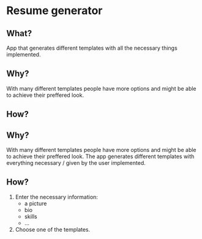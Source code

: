# Resume generator
## What?
App that generates different templates with all the necessary things implemented.
## Why?
With many different templates people have more options and might be able to achieve their preffered look.
## How?

## Why?

With many different templates people have more options and might be able to achieve their preffered look.
The app generates different templates with everything necessary / given by the user implemented.

## How?

1. Enter the necessary information:
    - a picture
    - bio
    - skills
    - ...
2. Choose one of the templates.
